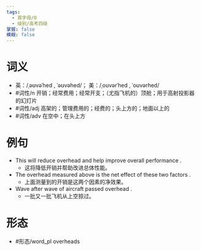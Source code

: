 ```yaml
---
tags:
  - 首字母/O
  - 级别/高考四级
掌握: false
模糊: false
---
```

# 词义
- 英：/ˌəʊvəˈhed , ˈəʊvəhed/； 美：/ˌoʊvərˈhed , ˈoʊvərhed/
- #词性/n  开销；经常费用；经常开支；（尤指飞机的）顶舱；用于高射投影器的幻灯片
- #词性/adj  高架的；管理费用的；经费的；头上方的；地面以上的
- #词性/adv  在空中；在头上方
# 例句
- This will reduce overhead and help improve overall performance .
	- 这将降低开销并帮助改进总体性能。
- The overhead measured above is the net effect of these two factors .
	- 上面测量到的开销是这两个因素的净效果。
- Wave after wave of aircraft passed overhead .
	- 一批又一批飞机从上空掠过。
# 形态
- #形态/word_pl overheads
